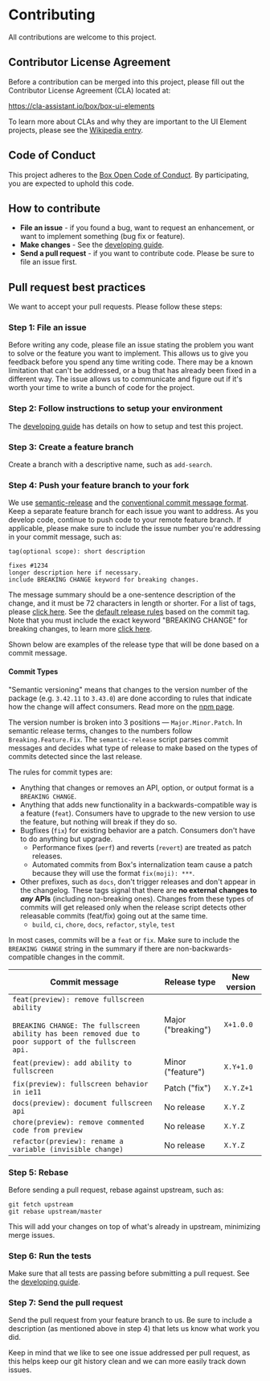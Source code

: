 # Contributing

All contributions are welcome to this project.

## Contributor License Agreement

Before a contribution can be merged into this project, please fill out the Contributor License Agreement (CLA) located at:

https://cla-assistant.io/box/box-ui-elements

To learn more about CLAs and why they are important to the UI Element projects, please see the [Wikipedia entry](http://en.wikipedia.org/wiki/Contributor_License_Agreement).

## Code of Conduct

This project adheres to the [Box Open Code of Conduct](http://opensource.box.com/code-of-conduct/). By participating, you are expected to uphold this code.

## How to contribute

- **File an issue** - if you found a bug, want to request an enhancement, or want to implement something (bug fix or feature).
- **Make changes** - See the [developing guide](DEVELOPING.md).
- **Send a pull request** - if you want to contribute code. Please be sure to file an issue first.

## Pull request best practices

We want to accept your pull requests. Please follow these steps:

### Step 1: File an issue

Before writing any code, please file an issue stating the problem you want to solve or the feature you want to implement. This allows us to give you feedback before you spend any time writing code. There may be a known limitation that can't be addressed, or a bug that has already been fixed in a different way. The issue allows us to communicate and figure out if it's worth your time to write a bunch of code for the project.

### Step 2: Follow instructions to setup your environment

The [developing guide](DEVELOPING.md) has details on how to setup and test this project.

### Step 3: Create a feature branch

Create a branch with a descriptive name, such as `add-search`.

### Step 4: Push your feature branch to your fork

We use [semantic-release](https://github.com/semantic-release/semantic-release#commit-message-format) and the [conventional commit message format](https://github.com/conventional-changelog/commitlint/tree/master/%40commitlint/config-conventional). Keep a separate feature branch for each issue you want to address. As you develop code, continue to push code to your remote feature branch. If applicable, please make sure to include the issue number you're addressing in your commit message, such as:

```
tag(optional scope): short description

fixes #1234
longer description here if necessary.
include BREAKING CHANGE keyword for breaking changes.
```

The message summary should be a one-sentence description of the change, and it must be 72 characters in length or shorter. For a list of tags, please [click here](https://github.com/conventional-changelog/commitlint/tree/master/%40commitlint/config-conventional#type-enum). See the [default release rules](https://github.com/conventional-changelog/commitlint/blob/master/%40commitlint/config-conventional/index.js) based on the commit tag. Note that you must include the exact keyword "BREAKING CHANGE" for breaking changes, to learn more [click here](https://github.com/conventional-changelog/conventional-changelog/blob/master/packages/conventional-changelog-conventionalcommits/parser-opts.js#L13).

Shown below are examples of the release type that will be done based on a commit message.

#### Commit Types

"Semantic versioning" means that changes to the version number of the package (e.g. `3.42.11` to `3.43.0`) are done according to rules that indicate how the change will affect consumers. Read more on the [npm page](https://docs.npmjs.com/about-semantic-versioning).

The version number is broken into 3 positions &mdash; `Major.Minor.Patch`. In semantic release terms, changes to the numbers follow `Breaking.Feature.Fix`. The `semantic-release` script parses commit messages and decides what type of release to make based on the types of commits detected since the last release.

The rules for commit types are:

- Anything that changes or removes an API, option, or output format is a `BREAKING CHANGE`.
- Anything that adds new functionality in a backwards-compatible way is a feature (`feat`). Consumers have to upgrade to the new version to use the feature, but nothing will break if they do so.
- Bugfixes (`fix`) for existing behavior are a patch. Consumers don't have to do anything but upgrade.
  - Performance fixes (`perf`) and reverts (`revert`) are treated as patch releases.
  - Automated commits from Box's internalization team cause a patch because they will use the format `fix(moji): ***`.
- Other prefixes, such as `docs`, don't trigger releases and don't appear in the changelog. These tags signal that there are **no external changes to _any_ APIs** (including non-breaking ones).
  Changes from these types of commits will get released only when the release script detects other releasable commits (feat/fix) going out at the same time.
  - `build`, `ci`, `chore`, `docs`, `refactor`, `style`, `test`

In most cases, commits will be a `feat` or `fix`. Make sure to include the `BREAKING CHANGE` string in the summary if there are non-backwards-compatible changes in the commit.

| Commit message                                                                                                                                          | Release type       | New version |
| ------------------------------------------------------------------------------------------------------------------------------------------------------- | ------------------ | ----------- |
| `feat(preview): remove fullscreen ability`<br><br>`BREAKING CHANGE: The fullscreen ability has been removed due to poor support of the fullscreen api.` | Major ("breaking") | `X+1.0.0`   |
| `feat(preview): add ability to fullscreen`                                                                                                              | Minor ("feature")  | `X.Y+1.0`   |
| `fix(preview): fullscreen behavior in ie11`                                                                                                             | Patch ("fix")      | `X.Y.Z+1`   |
| `docs(preview): document fullscreen api`                                                                                                                | No release         | `X.Y.Z`     |
| `chore(preview): remove commented code from preview`                                                                                                    | No release         | `X.Y.Z`     |
| `refactor(preview): rename a variable (invisible change)`                                                                                               | No release         | `X.Y.Z`     |

### Step 5: Rebase

Before sending a pull request, rebase against upstream, such as:

```
git fetch upstream
git rebase upstream/master
```

This will add your changes on top of what's already in upstream, minimizing merge issues.

### Step 6: Run the tests

Make sure that all tests are passing before submitting a pull request. See the [developing guide](DEVELOPING.md).

### Step 7: Send the pull request

Send the pull request from your feature branch to us. Be sure to include a description (as mentioned above in step 4) that lets us know what work you did.

Keep in mind that we like to see one issue addressed per pull request, as this helps keep our git history clean and we can more easily track down issues.
